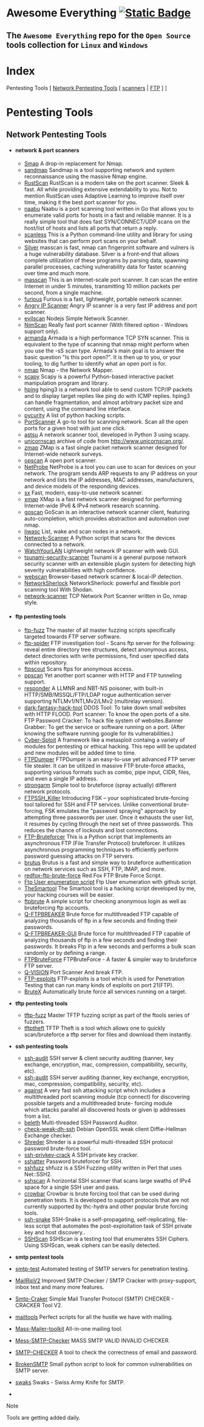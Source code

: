 # Awesome Everything [![Static Badge](https://img.shields.io/badge/Version_1.0-8A2BE2?style=plastic&logo=github)](https://github.com/AssaS1n-here/Awesome-Everything)
The `Awesome Everything` repo for the `Open Source` tools collection for `Linux` and `Windows`
------
# Index
Pentesting Tools [ [Network Pentesting Tools](README.md#network-pentesting-tools) [ [scanners](https://github.com/AssaS1n-here/Awesome-Everything/edit/main/README.md#network--port-scanners) | [FTP](https://github.com/AssaS1n-here/Awesome-Everything/edit/main/README.md#ftp-pentesting-tools) ] ]

# Pentesting Tools
## Network Pentesting Tools
- #### **network & port scanners**
  - [Smap](https://github.com/s0md3v/Smap) A drop-in replacement for Nmap.
  - [sandmap](https://github.com/trimstray/sandmap) Sandmap is a tool supporting network and system reconnaissance using the massive Nmap engine.
  - [RustScan](https://github.com/RustScan/RustScan) RustScan is a modern take on the port scanner. Sleek & fast. All while providing extensive extendability to you. Not to mention RustScan uses Adaptive Learning to 
    improve itself over time, making it the best port scanner for you.
  - [naabu](https://github.com/projectdiscovery/naabu) Naabu is a port scanning tool written in Go that allows you to enumerate valid ports for hosts in a fast and reliable manner. It is a really simple tool that does 
    fast SYN/CONNECT/UDP scans on the host/list of hosts and lists all ports that return a reply.
  - [scanless](https://github.com/vesche/scanless) This is a Python command-line utility and library for using websites that can perform port scans on your behalf.
  - [Silver](https://github.com/s0md3v/Silver) masscan is fast, nmap can fingerprint software and vulners is a huge vulnerability database. Silver is a front-end that allows complete utilization of these programs by 
     parsing data, spawning parallel processes, caching vulnerability data for faster scanning over time and much more.
  - [masscan](https://github.com/robertdavidgraham/masscan) This is an Internet-scale port scanner. It can scan the entire Internet in under 5 minutes, transmitting 10 million packets per second, from a single machine.
  - [furious](https://github.com/liamg/furious) Furious is a fast, lightweight, portable network scanner.
  - [Angry IP Scanner](https://github.com/angryip/ipscan) Angry IP scanner is a very fast IP address and port scanner.
  - [evilscan](https://github.com/eviltik/evilscan) Nodejs Simple Network Scanner.
  - [NimScan](https://github.com/elddy/NimScan) Really fast port scanner (With filtered option - Windows support only).
  - [armanda](https://github.com/resyncgg/armada) Armada is a high performance TCP SYN scanner. This is equivalent to the type of scanning that nmap might perform when you use the -sS scan type. Armada's main goal is to 
    answer the basic question "Is this port open?". It is then up to you, or your tooling, to dig further to identify what an open port is for.
  - [nmap](https://github.com/nmap/nmap) Nmap - the Network Mapper.
  - [scapy](https://github.com/secdev/scapy) Scapy is a powerful Python-based interactive packet manipulation program and library.
  - [hping](https://github.com/antirez/hping) hping3 is a network tool able to send custom TCP/IP packets and to display target replies like ping do with ICMP replies. hping3 can handle fragmentation, and almost 
    arbitrary packet size and content, using the command line interface.
  - [pycurity](https://github.com/ninijay/pycurity) A list of python hacking scripts.
  - [PortScanner](https://github.com/vinitshahdeo/PortScanner) A go-to tool for scanning network. Scan all the open ports for a given host with just one click.
  - [astsu](https://github.com/ReddyyZ/astsu) A network scanner tool, developed in Python 3 using scapy.
  - [unicornscan](https://github.com/dneufeld/unicornscan) archive of code from http://www.unicornscan.org/.
  - [zmap](https://github.com/zmap/zmap) ZMap is a fast single packet network scanner designed for Internet-wide network surveys.
  - [opscan](https://github.com/sigoden/opscan) A open port scanner.
  - [NetProbe](https://github.com/HalilDeniz/NetProbe) NetProbe is a tool you can use to scan for devices on your network. The program sends ARP requests to any IP address on your network and lists the IP addresses, MAC 
    addresses, manufacturers, and device models of the responding devices.
  - [sx](https://github.com/v-byte-cpu/sx) Fast, modern, easy-to-use network scanner.
  - [xmap](https://github.com/idealeer/xmap) XMap is a fast network scanner designed for performing Internet-wide IPv6 & IPv4 network research scanning.
  - [goscan](https://github.com/marco-lancini/goscan) GoScan is an interactive network scanner client, featuring auto-completion, which provides abstraction and automation over nmap.
  - [liwasc](https://github.com/pojntfx/liwasc) List, wake and scan nodes in a network.
  - [Network-Scanner](https://github.com/dharmil18/Network-Scanner) A Python script that scans for the devices connected to a network.
  - [WatchYourLAN](https://github.com/aceberg/WatchYourLAN) Lightweight network IP scanner with web GUI.
  - [tsunami-security-scanner](https://github.com/google/tsunami-security-scanner) Tsunami is a general purpose network security scanner with an extensible plugin system for detecting high severity vulnerabilities with 
    high confidence.
  - [webscan](https://github.com/samyk/webscan) Browser-based network scanner & local-IP detection.
  - [NetworkSherlock](https://github.com/HalilDeniz/NetworkSherlock) NetworkSherlock: powerful and flexible port scanning tool With Shodan.
  - [network-scanner](https://github.com/ivopetiz/network-scanner) TCP Network Port Scanner written in Go, nmap style.
  
- #### **ftp pentesting tools**
  - [ftp-fuzz](https://nullsecurity.net/tools/fuzzer.html) The master of all master fuzzing scripts specifically targeted towards FTP server software.
  - [ftp-spider](https://packetstormsecurity.com/files/35120/ftp-spider.pl.html) FTP investigation tool - Scans ftp server for the following: reveal entire directory tree structures, detect anonymous access, detect 
    directories with 
    write permissions, find user specified data within repository.
  - [ftpscout](https://github.com/RubenRocha/ftpscout) Scans ftps for anonymous access.
  - [ppscan](https://packetstormsecurity.com/files/82897/PPScan-Portscanner.3.html) Yet another port scanner with HTTP and FTP tunneling support.
  - [responder](https://github.com/lgandx/Responder) A LLMNR and NBT-NS poisoner, with built-in HTTP/SMB/MSSQL/FTP/LDAP rogue authentication server supporting NTLMv1/NTLMv2/LMv2 (multirelay version).
  - [dark-fantasy-hack-tool](https://github.com/ritvikb99/dark-fantasy-hack-tool) DDOS Tool: To take down small websites with HTTP FLOOD. Port scanner: To know the open ports of a site. FTP Password Cracker: To hack 
    file system of  websites.Banner Grabber: To get the service or software running on a port. (After knowing the software running google for its vulnerabilities.)
  - [Cyber-Sploit](https://github.com/Cyber-Dioxide/Cyber-Sploit) A framework like a metasploit containg a variety of modules for pentesting or ethical hacking. This repo willl be updated and new modules will be added 
    time to time.
  - [FTPDumper](https://github.com/MatrixTM/FTPDumper) FTPDumper is an easy-to-use yet advanced FTP server file stealer. It can be utilized in massive FTP brute-force attacks, supporting various formats such as combo, 
    pipe input, CIDR, 
    files, and even a single IP address.
  - [strongarm](https://github.com/whiterabb17/strongarm) Simple tool to bruteforce (spray actually) different network protocols.
  - [FTPSSH_Killer](https://github.com/usethisname1419/FTPSSH_Killer) Introducing FSK – your sophisticated brute-forcing tool tailored for SSH and FTP services. Unlike conventional brute-forcing, FSK emulates the 
   "password spraying" 
    approach by attempting three passwords per user. Once it exhausts the user list, it resumes by cycling through the next set of three passwords. This reduces the chance of lockouts and lost connections.
  - [FTP-Bruteforcer](https://github.com/calc1f4r/FTP-Bruteforcer) This is a Python script that implements an asynchronous FTP (File Transfer Protocol) bruteforcer. It utilizes asynchronous programming techniques to 
    efficiently perform 
    password guessing attacks on FTP servers.
  - [brutus](https://github.com/shehzade/brutus) Brutus is a fast and simple way to bruteforce authentication on network services such as SSH, FTP, IMAP, and more.
  - [redfox-ftp-brute-force](https://github.com/foxzinnx/redfox-ftp-brute-force) Red Fox FTP Brute Force Script.
  - [Ftp User enumeration script](https://raw.githubusercontent.com/pentestmonkey/ftp-user-enum/master/ftp-user-enum.pl) Ftp User enumeration with github script.
  - [TheSmartool](https://github.com/Coroxx/TheSmartool) The Smartool tool is a hacking script developed by me, your hacking courses will be easier.
  - [ftpbrute](https://github.com/machine1337/ftpbrute) A simple script for checking anonymous login as well as bruteforcing ftp accounts.
  - [Q-FTPBREAKER](https://github.com/secleGhost/Q-FTPBREAKER) Brute force for multithreaded FTP capable of analyzing thousands of ftp in a few seconds and finding their passwords.
  - [Q-FTPBREAKER-GUI](https://github.com/secleGhost/Q-FTPBREAKER-GUI) Brute force for multithreaded FTP capable of analyzing thousands of ftp in a few seconds and finding their passwords. It breaks Ftp in a few seconds 
    and performs a 
    bulk scan randomly or by defining a range.
  - [FTPBruteForce](https://github.com/rix4uni/FTPBruteForce) FTPBruteForce - A faster & simpler way to bruteforce FTP server.
  - [Q-VISION](https://github.com/secleGhost/Q-VISION) Port Scanner And break FTP.
  - [FTP-exploits](https://github.com/tfwcodes/FTP-exploits) FTP-exploits is a tool which is used for Penetration Testing that can run many kinds of exploits on port 21(FTP).
  - [BruteX](https://github.com/1N3/BruteX) Automatically brute force all services running on a target.

- **tftp pentesting tools**
  - [tftp-fuzz](https://nullsecurity.net/tools/fuzzer.html) Master TFTP fuzzing script as part of the ftools series of fuzzers.
  - [tftptheft](https://github.com/EnableSecurity/tftptheft) TFTP Theft is a tool which allows one to quickly scan/bruteforce a tftp server for files and download them instantly.

- **ssh pentesting tools**
  - [ssh-audit](https://github.com/jtesta/ssh-audit) SSH server & client security auditing (banner, key exchange, encryption, mac, compression, compatibility, security, etc).
  - [ssh-audit](https://github.com/arthepsy/ssh-audit/) SSH server auditing (banner, key exchange, encryption, mac, compression, compatibility, security, etc).
  - [against](https://nullsecurity.net/tools/cracker.html) A very fast ssh attacking script which includes a multithreaded port scanning module (tcp connect) for discovering possible targets and a multithreaded brute- 
     forcing module  
    which attacks parallel all discovered hosts or given ip addresses from a list.
  - [beleth](https://github.com/chokepoint/Beleth) Multi-threaded SSH Password Auditor.
  - [check-weak-dh-ssh](https://packetstormsecurity.com/files/66683/check_weak_dh_ssh.pl.bz2.html) 	Debian OpenSSL weak client Diffie-Hellman Exchange checker.
  - [Shreder](https://github.com/EntySec/Shreder) Shreder is a powerful multi-threaded SSH protocol password brute-force tool.
  - [ssh-privkey-crack](https://code.google.com/archive/p/lusas/) A SSH private key cracker.
  - [sshatter](http://www.nth-dimension.org.uk/downloads.php?id=34) Password bruteforcer for SSH.
  - [sshfuzz](https://packetstormsecurity.com/fuzzer/sshfuzz.txt) shfuzz is a SSH Fuzzing utility written in Perl that uses Net::SSH2.
  - [sshscan](https://github.com/phxbandit/scripts-and-tools/blob/master/sshscan.py) 	A horizontal SSH scanner that scans large swaths of IPv4 space for a single SSH user and pass.
  - [crowbar](https://github.com/galkan/crowbar) Crowbar is brute forcing tool that can be used during penetration tests. It is developed to support protocols that are not currently supported by thc-hydra and other 
    popular brute forcing 
    tools.
  - [ssh-snake](https://github.com/MegaManSec/SSH-Snake) SSH-Snake is a self-propagating, self-replicating, file-less script that automates the post-exploitation task of SSH private key and host discovery..
  - [SSHScan](https://github.com/evict/SSHScan) SSHScan is a testing tool that enumerates SSH Ciphers. Using SSHScan, weak ciphers can be easily detected.
 
- **smtp pentest tools**
 - [smtp-test](https://github.com/isaudits/smtp-test) Automated testing of SMTP servers for penetration testing.
 - [MailRipV2](https://github.com/DrPython3/MailRipV2) Improved SMTP Checker / SMTP Cracker with proxy-support, inbox test and many more features.
 - [Smtp-Craker](https://github.com/Aron-Tn/Smtp-cracker) Simple Mail Transfer Protocol (SMTP) CHECKER - CRACKER Tool V2.
 - [mailtools](https://github.com/aels/mailtools) Perfect scripts for all the hustle we have with mailing.
 - [Mass-Mailer-toolkit](https://github.com/alianse777/Mass-Mailer-toolkit) All-in-one mailing tool.
 - [Mess-SMTP-Checker](https://github.com/Tux-MacG1v/Mess-SMTP-Checker) MASS SMTP VALID INVALID CHECKER.
 - [SMTP-CHECKER](https://github.com/esfelurm/SMTP-CHECKER) A tool to check the correctness of email and password.
 - [BrokenSMTP](https://github.com/mrlew1s/BrokenSMTP) Small python script to look for common vulnerabilities on SMTP server.
 - [swaks](https://github.com/blackhatethicalhacking/swaks) Swaks - Swiss Army Knife for SMTP.
 - 


> [!NOTE]
> Tools are getting added daily.

